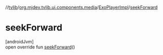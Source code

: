 //[tvlib](../../../index.md)/[org.mjdev.tvlib.ui.components.media](../index.md)/[ExoPlayerImpl](index.md)/[seekForward](seek-forward.md)

# seekForward

[androidJvm]\
open override fun [seekForward](seek-forward.md)()
